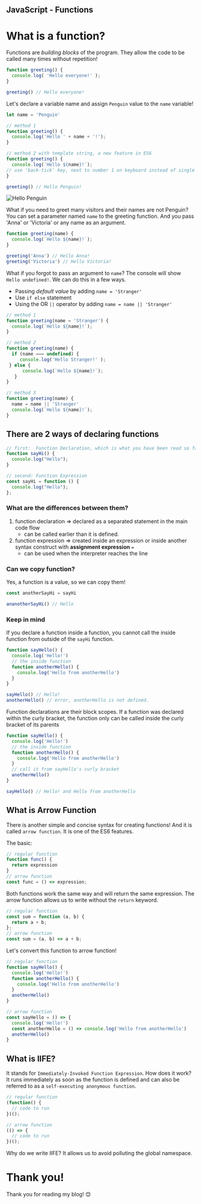 ## JavaScript - Functions

# What is a function?

Functions are *building blocks* of the program. They allow the code to be called many times without repetition!

```js
function greeting() {
  console.log( 'Hello everyone!' );
}

greeting() // Hello everyone!
```

Let's declare a variable name and assign `Penguin` value to the `name` variable!

```js
let name = 'Penguin'

// method 1
function greeting() {
  console.log('Hello ' + name + '!');
}

// method 2 with template string, a new feature in ES6
function greeting() {
  console.log(`Hello ${name}!`); 
// use 'back-tick' key, next to number 1 on keyboard instead of single or double quotes
}

greeting() // Hello Penguin!
```

![Hello Penguin](https://images6.fanpop.com/image/photos/37800000/-Hello-penguins-of-madagascar-37800672-500-500.gif)

What if you need to greet many visitors and their names are not Penguin? You can set a parameter named `name` to the greeting function. And you pass 'Anna' or 'Victoria' or any name as an argument.

```js
function greeting(name) {
  console.log(`Hello ${name}!`); 
}

greeting('Anna') // Hello Anna!
greeting('Victoria') // Hello Victoria!
```

What if you forgot to pass an argument to `name`? The console will show `Hello undefined!`. We can do this in a few ways.
- Passing *default value* by adding `name = 'Stranger'`
- Use `if else` statement
- Using the OR `||` operator by adding `name = name || 'Stranger'`

```js 
// method 1
function greeting(name = 'Stranger') {
  console.log(`Hello ${name}!`); 
}

// method 2
function greeting(name) {
  if (name === undefined) {
     console.log('Hello Stranger!' ); 
 } else { 
      console.log(`Hello ${name}!`); 
   }
}

// method 3
function greeting(name) {
  name = name || 'Stranger'
  console.log(`Hello ${name}!`); 
}
```

## There are 2 ways of declaring functions

```js
// first:  Function Declaration, which is what you have been read so far
function sayHi() {
  console.log("Hello");
}

// second: Function Expression
const sayHi = function () {
  console.log("Hello");
};
```

### What are the differences between them?

1. function declaration => declared as a separated statement in the main code flow
   - can be called earlier than it is defined.
2. function expression => created inside an expression or inside another syntax construct with **assignment expression** `=`
   - can be used when the interpreter reaches the line

### Can we copy function?

Yes, a function is a value, so we can copy them!

```js
const anotherSayHi = sayHi

ananotherSayHi() // Hello
```

### Keep in mind

If you declare a function inside a function, you cannot call the inside function from outside of the `sayHi` function. 

```js
function sayHello() {
  console.log('Hello!')
  // the inside function
  function anotherHello() {
    console.log('Hello from anotherHello')
  }
}

sayHello() // Hello!
anotherHello() // error, anotherHello is not defined.
```

Function declarations are their block scopes. If a function was declared within the curly bracket, the function only can be called inside the curly bracket of its parents

```js
function sayHello() {
  console.log('Hello!')
  // the inside function
  function anotherHello() {
    console.log('Hello from anotherHello')
  }
  // call it from sayHello's curly bracket
  anotherHello()
}

sayHello() // Hello! and Hello from anotherHello
```

## What is Arrow Function

There is another simple and concise syntax for creating functions! And it is called `arrow function`. It is one of the ES6 features.

The basic:
```js
// regular function
function func() {
  return expression
}
// arrow function
const func = () => expression;
```
Both functions work the same way and will return the same expression. The arrow function allows us to write without the `return` keyword.

```js
// regular function
const sum = function (a, b) {
  return a + b;
};
// arrow function
const sum = (a, b) => a + b;
```

Let's convert this function to arrow function!

```js
// regular function
function sayHello() {
  console.log('Hello!')
  function anotherHello() {
    console.log('Hello from anotherHello')
  }
  anotherHello()
}

// arrow function
const sayHello = () => {
  console.log('Hello!')
  const anotherHello = () => console.log('Hello from anotherHello')
  anotherHello()
}
```

## What is IIFE?

It stands for `Immediately-Invoked Function Expression`. How does it work? It runs immediately as soon as the function is defined and can also be referred to as a `self-executing anonymous function`.

```js
// regular function
(function() {
  // code to run
})();

// arrow function
(() => {
  // code to run
})();
```

Why do we write IIFE? It allows us to avoid polluting the global namespace.

# Thank you!

Thank you for reading my blog! 😊